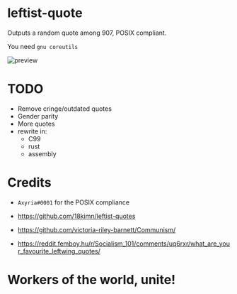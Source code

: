 # leftist-quote

Outputs a random quote among 907, POSIX compliant.

You need `gnu coreutils`

![preview](https://gist.githubusercontent.com/anakojm/f6ef6eba4160d95a59cfa3d500244051/raw/8a82bf55e0ef03fc962153346b296a925e3158f8/leftist-quote.png)

# TODO
- Remove cringe/outdated quotes
- Gender parity
- More quotes
- rewrite in:
  - C99
  - rust
  - assembly

# Credits
- `Axyria#0001` for the POSIX compliance

- https://github.com/18kimn/leftist-quotes

- https://github.com/victoria-riley-barnett/Communism/

- https://reddit.femboy.hu/r/Socialism_101/comments/uq6rxr/what_are_your_favourite_leftwing_quotes/

# Workers of the world, unite!
